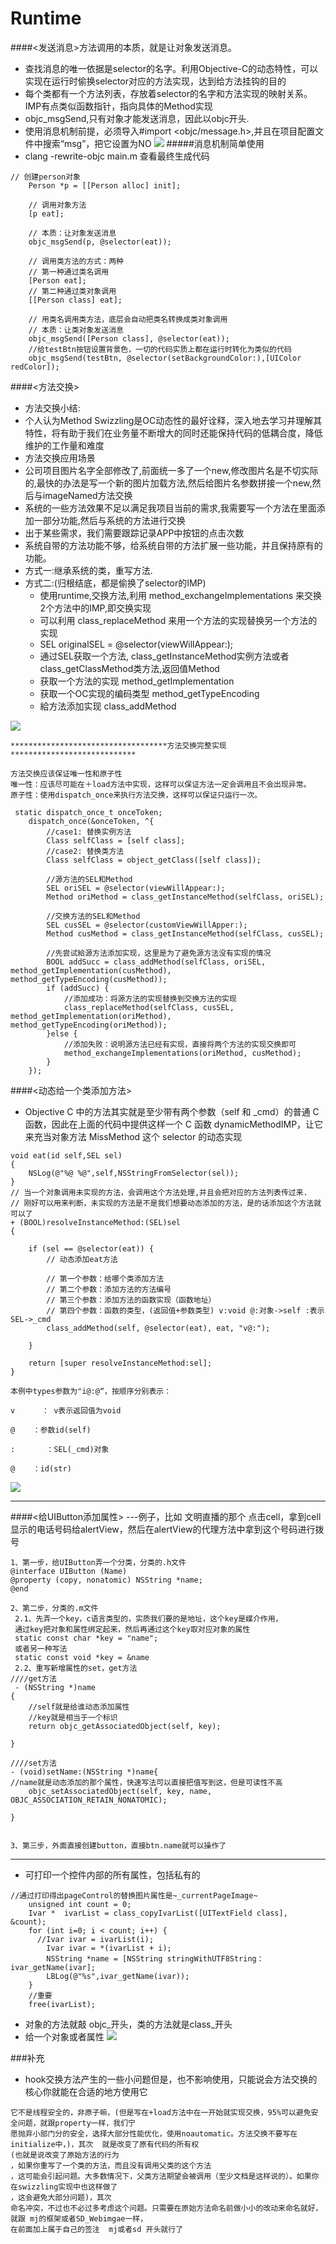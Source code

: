 # Runtime
####<发送消息>方法调用的本质，就是让对象发送消息。
   - 查找消息的唯一依据是selector的名字。利用Objective-C的动态特性，可以实现在运行时偷换selector对应的方法实现，达到给方法挂钩的目的
   - 每个类都有一个方法列表，存放着selector的名字和方法实现的映射关系。IMP有点类似函数指针，指向具体的Method实现
   -  objc_msgSend,只有对象才能发送消息，因此以objc开头.
   - 使用消息机制前提，必须导入#import <objc/message.h>,并且在项目配置文件中搜索“msg”，把它设置为NO
![](images/方法映射.png)
    #####消息机制简单使用
   - clang -rewrite-objc main.m 查看最终生成代码
```objc
// 创建person对象
    Person *p = [[Person alloc] init];

    // 调用对象方法
    [p eat];

    // 本质：让对象发送消息
    objc_msgSend(p, @selector(eat));

    // 调用类方法的方式：两种
    // 第一种通过类名调用
    [Person eat];
    // 第二种通过类对象调用
    [[Person class] eat];

    // 用类名调用类方法，底层会自动把类名转换成类对象调用
    // 本质：让类对象发送消息
    objc_msgSend([Person class], @selector(eat));
    //给testBtn按钮设置背景色，一切的代码实质上都在运行时转化为类似的代码
    objc_msgSend(testBtn, @selector(setBackgroundColor:),[UIColor redColor]);
```

####<方法交换>
- 方法交换小结:
 - 个人认为Method Swizzling是OC动态性的最好诠释，深入地去学习并理解其特性，将有助于我们在业务量不断增大的同时还能保持代码的低耦合度，降低维护的工作量和难度
- 方法交换应用场景
 - 公司项目图片名字全部修改了,前面统一多了一个new,修改图片名是不切实际的,最快的办法是写一个新的图片加载方法,然后给图片名参数拼接一个new,然后与imageNamed方法交换
 - 系统的一些方法效果不足以满足我项目当前的需求,我需要写一个方法在里面添加一部分功能,然后与系统的方法进行交换
 - 出于某些需求，我们需要跟踪记录APP中按钮的点击次数
- 系统自带的方法功能不够，给系统自带的方法扩展一些功能，并且保持原有的功能。
 - 方式一:继承系统的类，重写方法.
 - 方式二:(归根结底，都是偷换了selector的IMP)
   - 使用runtime,交换方法,利用 method_exchangeImplementations 来交换2个方法中的IMP,即交换实现
   - 可以利用 class_replaceMethod 来用一个方法的实现替换另一个方法的实现
   - SEL originalSEL = @selector(viewWillAppear:);
   - 通过SEL获取一个方法,
class_getInstanceMethod实例方法或者class_getClassMethod类方法,返回值Method
   - 获取一个方法的实现
method_getImplementation
   - 获取一个OC实现的编码类型
method_getTypeEncoding
   - 給方法添加实现
class_addMethod


![](images/runtime交换方法.png)

```objc
***********************************方法交换完整实现****************************

方法交换应该保证唯一性和原子性
唯一性：应该尽可能在＋load方法中实现，这样可以保证方法一定会调用且不会出现异常。
原子性：使用dispatch_once来执行方法交换，这样可以保证只运行一次。

 static dispatch_once_t onceToken;
    dispatch_once(&onceToken, ^{
        //case1: 替换实例方法
        Class selfClass = [self class];
        //case2: 替换类方法
        Class selfClass = object_getClass([self class]);

        //源方法的SEL和Method
        SEL oriSEL = @selector(viewWillAppear:);
        Method oriMethod = class_getInstanceMethod(selfClass, oriSEL);

        //交换方法的SEL和Method
        SEL cusSEL = @selector(customViewWillApper:);
        Method cusMethod = class_getInstanceMethod(selfClass, cusSEL);

        //先尝试給源方法添加实现，这里是为了避免源方法没有实现的情况
        BOOL addSucc = class_addMethod(selfClass, oriSEL, method_getImplementation(cusMethod), method_getTypeEncoding(cusMethod));
        if (addSucc) {
            //添加成功：将源方法的实现替换到交换方法的实现
            class_replaceMethod(selfClass, cusSEL, method_getImplementation(oriMethod), method_getTypeEncoding(oriMethod));
        }else {
            //添加失败：说明源方法已经有实现，直接将两个方法的实现交换即可
            method_exchangeImplementations(oriMethod, cusMethod);
        }
    });

```

####<动态给一个类添加方法>
- Objective C 中的方法其实就是至少带有两个参数（self 和 _cmd）的普通 C 函数，因此在上面的代码中提供这样一个 C 函数 dynamicMethodIMP，让它来充当对象方法 MissMethod 这个 selector 的动态实现

```objc
void eat(id self,SEL sel)
{
    NSLog(@"%@ %@",self,NSStringFromSelector(sel));
}
// 当一个对象调用未实现的方法，会调用这个方法处理,并且会把对应的方法列表传过来.
// 刚好可以用来判断，未实现的方法是不是我们想要动态添加的方法，是的话添加这个方法就可以了
+ (BOOL)resolveInstanceMethod:(SEL)sel
{

    if (sel == @selector(eat)) {
        // 动态添加eat方法

        // 第一个参数：给哪个类添加方法
        // 第二个参数：添加方法的方法编号
        // 第三个参数：添加方法的函数实现（函数地址）
        // 第四个参数：函数的类型，(返回值+参数类型) v:void @:对象->self :表示SEL->_cmd
        class_addMethod(self, @selector(eat), eat, "v@:");

    }

    return [super resolveInstanceMethod:sel];
}
```
```objc
本例中types参数为"i@:@“，按顺序分别表示：

v      ： v表示返回值为void

@    ：参数id(self)

:       ：SEL(_cmd)对象

@    ：id(str)
```
![](images/向一个对象发送未识别的消息.png)

---

####<给UIButton添加属性>
---例子，比如 文明直播的那个 点击cell，拿到cell显示的电话号码给alertView，然后在alertView的代理方法中拿到这个号码进行拨号
```objc
1、第一步，给UIButton弄一个分类，分类的.h文件
@interface UIButton (Name)
@property (copy, nonatomic) NSString *name;
@end

2、第二步，分类的.m文件
 2.1、先弄一个key，c语言类型的，实质我们要的是地址，这个key是媒介作用，
 通过key把对象和属性绑定起来，然后再通过这个key取对应对象的属性
 static const char *key = "name";
 或者另一种写法
 static const void *key = &name
 2.2、重写新增属性的set，get方法
////get方法
 - (NSString *)name
{
    //self就是给谁动态添加属性
    //key就是相当于一个标识
    return objc_getAssociatedObject(self, key);

}

////set方法
- (void)setName:(NSString *)name{
//name就是动态添加的那个属性，快速写法可以直接把值写到这，但是可读性不高
    objc_setAssociatedObject(self, key, name, OBJC_ASSOCIATION_RETAIN_NONATOMIC);

}


3、第三步，外面直接创建button，直接btn.name就可以操作了

```

---
- 可打印一个控件内部的所有属性，包括私有的
```objc
//通过打印得出pageControl的替换图片属性是~_currentPageImage~
    unsigned int count = 0;
    Ivar *  ivarList = class_copyIvarList([UITextField class], &count);
    for (int i=0; i < count; i++) {
      //Ivar ivar = ivarList(i);
        Ivar ivar = *(ivarList + i);
        NSString *name = [NSString stringWithUTF8String：ivar_getName(ivar];
        LBLog(@"%s",ivar_getName(ivar));
    }
    //重要
    free(ivarList);
```
- 对象的方法就敲 objc_开头，类的方法就是class_开头
- 给一个对象或者属性
![](images/给对象扩展属性.png)


###补充
- hook交换方法产生的一些小问题但是，也不影响使用，只能说会方法交换的核心你就能在合适的地方使用它
```objc
它不是线程安全的，非原子嘛，(但是写在+load方法中在一开始就实现交换，95%可以避免安全问题，就跟property一样，我们宁
愿抛弃小部门分的安全，选择大部分性能优化，使用noautomatic。方法交换不要写在initialize中，)，其次  就是改变了原有代码的所有权
(也就是说改变了原始方法的行为
，如果你重写了一个类的方法，而且没有调用父类的这个方法
，这可能会引起问题。大多数情况下，父类方法期望会被调用（至少文档是这样说的）。如果你在swizzling实现中也这样做了
，这会避免大部分问题)，其次
命名冲突，不过也不必过多考虑这个问题。只需要在原始方法命名前做小小的改动来命名就好，就跟 mj的框架或者SD_Webimgae一样，
在前面加上属于自己的签注  mj或者sd 开头就行了
```
